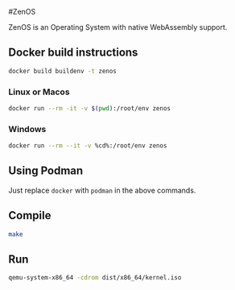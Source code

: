#ZenOS

ZenOS is an Operating System with native WebAssembly support.

## Docker build instructions

```sh
docker build buildenv -t zenos
```

### Linux or Macos
```sh
docker run --rm -it -v $(pwd):/root/env zenos
```

### Windows
```sh
docker run --rm --it -v %cd%:/root/env zenos
```

## Using Podman

Just replace `docker` with `podman` in the above commands.

## Compile

```sh
make
```

## Run

```sh
qemu-system-x86_64 -cdrom dist/x86_64/kernel.iso
```
